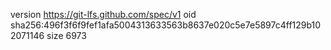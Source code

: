 version https://git-lfs.github.com/spec/v1
oid sha256:496f3f6f9fef1afa5004313633563b8637e020c5e7e5897c4ff129b102071146
size 6973
